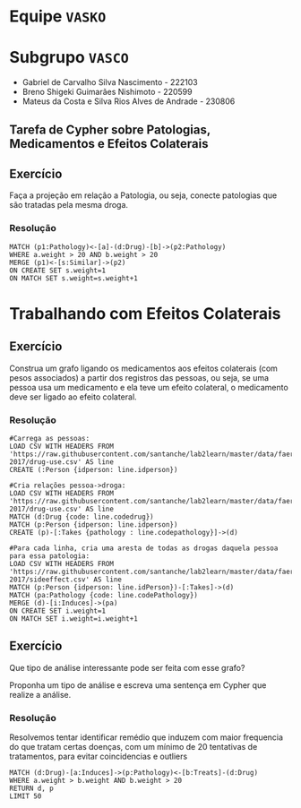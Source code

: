 # Equipe `VASKO`

# Subgrupo `VASCO`
* Gabriel de Carvalho Silva Nascimento - 222103
* Breno Shigeki Guimarães Nishimoto - 220599
* Mateus da Costa e Silva Rios Alves de Andrade - 230806

## Tarefa de Cypher sobre Patologias, Medicamentos e Efeitos Colaterais

## Exercício

Faça a projeção em relação a Patologia, ou seja, conecte patologias que são tratadas pela mesma droga.

### Resolução
~~~cypher
MATCH (p1:Pathology)<-[a]-(d:Drug)-[b]->(p2:Pathology)  
WHERE a.weight > 20 AND b.weight > 20  
MERGE (p1)<-[s:Similar]->(p2)  
ON CREATE SET s.weight=1  
ON MATCH SET s.weight=s.weight+1
~~~

# Trabalhando com Efeitos Colaterais

## Exercício

Construa um grafo ligando os medicamentos aos efeitos colaterais (com pesos associados) a partir dos registros das pessoas, ou seja, se uma pessoa usa um medicamento e ela teve um efeito colateral, o medicamento deve ser ligado ao efeito colateral.

### Resolução
~~~cypher
#Carrega as pessoas:
LOAD CSV WITH HEADERS FROM 'https://raw.githubusercontent.com/santanche/lab2learn/master/data/faers-2017/drug-use.csv' AS line  
CREATE (:Person {idperson: line.idperson})

#Cria relações pessoa->droga:
LOAD CSV WITH HEADERS FROM 'https://raw.githubusercontent.com/santanche/lab2learn/master/data/faers-2017/drug-use.csv' AS line  
MATCH (d:Drug {code: line.codedrug})  
MATCH (p:Person {idperson: line.idperson})  
CREATE (p)-[:Takes {pathology : line.codepathology}]->(d)

#Para cada linha, cria uma aresta de todas as drogas daquela pessoa para essa patologia:
LOAD CSV WITH HEADERS FROM 'https://raw.githubusercontent.com/santanche/lab2learn/master/data/faers-2017/sideeffect.csv' AS line  
MATCH (p:Person {idperson: line.idPerson})-[:Takes]->(d)  
MATCH (pa:Pathology {code: line.codePathology})  
MERGE (d)-[i:Induces]->(pa)  
ON CREATE SET i.weight=1  
ON MATCH SET i.weight=i.weight+1
~~~

## Exercício

Que tipo de análise interessante pode ser feita com esse grafo?

Proponha um tipo de análise e escreva uma sentença em Cypher que realize a análise.

### Resolução
Resolvemos tentar identificar remédio que induzem com maior frequencia do que tratam certas doenças, com um mínimo de 20 tentativas de tratamentos, para evitar coincidencias e outliers
~~~
MATCH (d:Drug)-[a:Induces]->(p:Pathology)<-[b:Treats]-(d:Drug)  
WHERE a.weight > b.weight AND b.weight > 20  
RETURN d, p  
LIMIT 50
~~~